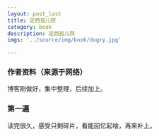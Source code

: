 ```yaml
---
layout: post_last
title: 定西孤儿院
category: book
description: 定西孤儿院
imgs: '../source/img/book/dxgry.jpg'

---
```

### 作者资料（来源于网络）

博客刚做好，集中整理，后续加上。

### 第一遍

读完很久，感受只剩碎片，看能回忆起啥，再来补上。
 
